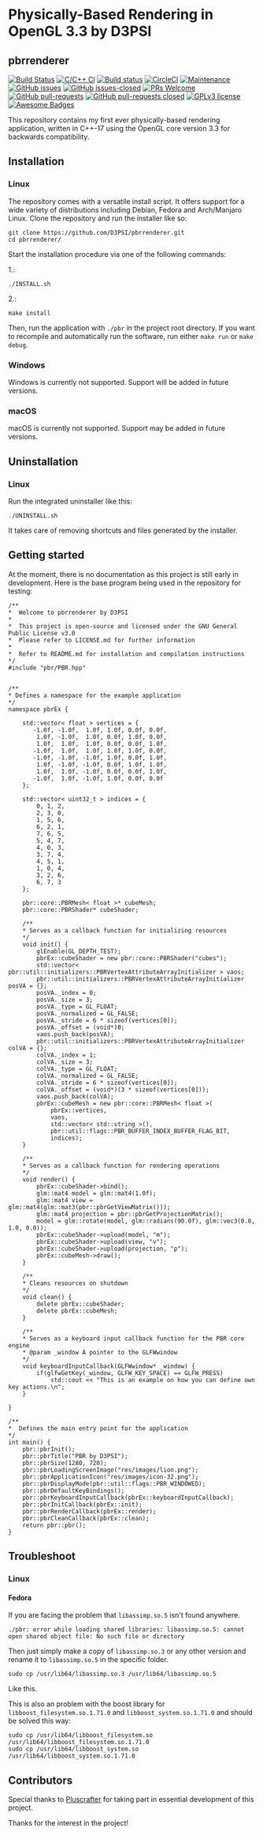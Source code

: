 # Physically-Based Rendering in OpenGL 3.3 by D3PSI

## pbrrenderer

[![Build Status](https://travis-ci.com/D3PSI/pbrrenderer.svg?branch=master)](https://travis-ci.com/D3PSI/pbrrenderer)
[![C/C++ CI](https://github.com/D3PSI/pbrrenderer/workflows/C/C++%20CI/badge.svg)](https://github.com/D3PSI/pbrrenderer/actions?query=workflow%3A"C%2FC%2B%2B+CI")
[![Build status](https://ci.appveyor.com/api/projects/status/6cp2udvipkuchs42/branch/master?svg=true)](https://ci.appveyor.com/project/D3PSI/pbrrenderer/branch/master)
[![CircleCI](https://circleci.com/gh/D3PSI/pbrrenderer.svg?style=svg)](https://circleci.com/gh/D3PSI/pbrrenderer)
[![Maintenance](https://img.shields.io/badge/Maintained%3F-yes-green.svg)](https://github.com/D3PSI/pbrrenderer/graphs/commit-activity)
[![GitHub issues](https://img.shields.io/github/issues/D3PSI/pbrrenderer.svg)](https://github.com/D3PSI/pbrrenderer/issues/)
[![GitHub issues-closed](https://img.shields.io/github/issues-closed/D3PSI/pbrrenderer.svg)](https://github.com/D3PSI/pbrrenderer/issues?q=is%3Aissue+is%3Aclosed)
[![PRs Welcome](https://img.shields.io/badge/PRs-welcome-brightgreen.svg?style=flat-square)](https://github.com/D3PSI/pbrrenderer/compare)
[![GitHub pull-requests](https://img.shields.io/github/issues-pr/D3PSI/pbrrenderer.svg)](https://GitHub.com/D3PSI/pbrrenderer/pull/)
[![GitHub pull-requests closed](https://img.shields.io/github/issues-pr-closed/D3PSI/pbrrenderer.svg)](https://GitHub.com/D3PSI/pbrrenderer/pull/)
[![GPLv3 license](https://img.shields.io/badge/License-GPLv3-blue.svg)](http://perso.crans.org/besson/LICENSE.html)
[![Awesome Badges](https://img.shields.io/badge/badges-awesome-green.svg)](https://github.com/D3PSI/pbrrenderer)

This repository contains my first ever physically-based rendering application, 
written in C++-17 using the OpenGL core version 3.3 for backwards compatibility.  

## Installation

### Linux

The repository comes with a versatile install script. It offers support for a wide variety of distributions including Debian, Fedora and Arch/Manjaro Linux. Clone the repository and run the installer like so:

    git clone https://github.com/D3PSI/pbrrenderer.git
    cd pbrrenderer/

Start the installation procedure via one of the following commands:

1.:

    ./INSTALL.sh

2.: 

    make install

Then, run the application with `./pbr` in the project root directory.
If you want to recompile and automatically run the software, run either `make run` or `make debug`.

### Windows

Windows is currently not supported. Support will be added in future versions.

### macOS

macOS is currently not supported. Support may be added in future versions.

## Uninstallation

### Linux

Run the integrated uninstaller like this:

    ./UNINSTALL.sh

It takes care of removing shortcuts and files generated by the installer.

## Getting started

At the moment, there is no documentation as this project is still early in development.
Here is the base program being used in the repository for testing:

    /**
    *  Welcome to pbrrenderer by D3PSI
    * 
    *  This project is open-source and licensed under the GNU General Public License v3.0
    *  Please refer to LICENSE.md for further information
    * 
    *  Refer to README.md for installation and compilation instructions
    */
    #include "pbr/PBR.hpp"


    /**
    * Defines a namespace for the example application
    */
    namespace pbrEx {

        std::vector< float > vertices = {
           -1.0f, -1.0f,  1.0f, 1.0f, 0.0f, 0.0f,
            1.0f, -1.0f,  1.0f, 0.0f, 1.0f, 0.0f,
            1.0f,  1.0f,  1.0f, 0.0f, 0.0f, 1.0f,
           -1.0f,  1.0f,  1.0f, 1.0f, 1.0f, 0.0f,
           -1.0f, -1.0f, -1.0f, 1.0f, 0.0f, 1.0f,
            1.0f, -1.0f, -1.0f, 0.0f, 1.0f, 1.0f,
            1.0f,  1.0f, -1.0f, 0.0f, 0.0f, 1.0f,
           -1.0f,  1.0f, -1.0f, 1.0f, 0.0f, 0.0f
        };

        std::vector< uint32_t > indices = {
            0, 1, 2,
            2, 3, 0,
            1, 5, 6,
            6, 2, 1,
            7, 6, 5,
            5, 4, 7,
            4, 0, 3,
            3, 7, 4,
            4, 5, 1,
            1, 0, 4,
            3, 2, 6,
            6, 7, 3
        };

        pbr::core::PBRMesh< float >* cubeMesh;
        pbr::core::PBRShader* cubeShader;

        /**
        * Serves as a callback function for initializing resources
        */
        void init() {
            glEnable(GL_DEPTH_TEST);
            pbrEx::cubeShader = new pbr::core::PBRShader("cubes");
            std::vector< pbr::util::initializers::PBRVertexAttributeArrayInitializer > vaos;
            pbr::util::initializers::PBRVertexAttributeArrayInitializer posVA = {};
            posVA._index = 0;
            posVA._size = 3;
            posVA._type = GL_FLOAT;
            posVA._normalized = GL_FALSE;
            posVA._stride = 6 * sizeof(vertices[0]);
            posVA._offset = (void*)0;
            vaos.push_back(posVA);
            pbr::util::initializers::PBRVertexAttributeArrayInitializer colVA = {};
            colVA._index = 1;
            colVA._size = 3;
            colVA._type = GL_FLOAT;
            colVA._normalized = GL_FALSE;
            colVA._stride = 6 * sizeof(vertices[0]);
            colVA._offset = (void*)(3 * sizeof(vertices[0]));
            vaos.push_back(colVA);
            pbrEx::cubeMesh = new pbr::core::PBRMesh< float >(
                pbrEx::vertices, 
                vaos,
                std::vector< std::string >(),
                pbr::util::flags::PBR_BUFFER_INDEX_BUFFER_FLAG_BIT,
                indices);
        }

        /**
        * Serves as a callback function for rendering operations
        */
        void render() {
            pbrEx::cubeShader->bind();
            glm::mat4 model = glm::mat4(1.0f);
            glm::mat4 view = glm::mat4(glm::mat3(pbr::pbrGetViewMatrix()));
            glm::mat4 projection = pbr::pbrGetProjectionMatrix();
            model = glm::rotate(model, glm::radians(90.0f), glm::vec3(0.0, 1.0, 0.0));
            pbrEx::cubeShader->upload(model, "m");
            pbrEx::cubeShader->upload(view, "v");
            pbrEx::cubeShader->upload(projection, "p");
            pbrEx::cubeMesh->draw();
        }

        /**
        * Cleans resources on shutdown
        */
        void clean() {
            delete pbrEx::cubeShader;
            delete pbrEx::cubeMesh;
        }

        /**
        * Serves as a keyboard input callback function for the PBR core engine
        * @param _window A pointer to the GLFWwindow
        */
        void keyboardInputCallback(GLFWwindow* _window) {
            if(glfwGetKey(_window, GLFW_KEY_SPACE) == GLFW_PRESS)
                std::cout << "This is an example on how you can define own key actions.\n";
        }

    }

    /**
    *  Defines the main entry point for the application
    */
    int main() {
        pbr::pbrInit();
        pbr::pbrTitle("PBR by D3PSI");
        pbr::pbrSize(1280, 720);
        pbr::pbrLoadingScreenImage("res/images/lion.png");
        pbr::pbrApplicationIcon("res/images/icon-32.png");
        pbr::pbrDisplayMode(pbr::util::flags::PBR_WINDOWED);
        pbr::pbrDefaultKeyBindings();
        pbr::pbrKeyboardInputCallback(pbrEx::keyboardInputCallback);
        pbr::pbrInitCallback(pbrEx::init);
        pbr::pbrRenderCallback(pbrEx::render);
        pbr::pbrCleanCallback(pbrEx::clean);
        return pbr::pbr();
    }

## Troubleshoot

### Linux

#### Fedora
If you are facing the problem that `libassimp.so.5` isn't found anywhere.

    ./pbr: error while loading shared libraries: libassimp.so.5: cannot open shared object file: No such file or directory

Then just simply make a copy of `libassimp.so.3` or any other version and rename it to `libassimp.so.5` in the specific folder.
    
    sudo cp /usr/lib64/libassimp.so.3 /usr/lib64/libassimp.so.5
    
Like this.

This is also an problem with the boost library for `libboost_filesystem.so.1.71.0` and `libboost_system.so.1.71.0` and should be solved this way:

    sudo cp /usr/lib64/libboost_filesystem.so /usr/lib64/libboost_filesystem.so.1.71.0
    sudo cp /usr/lib64/libboost_system.so /usr/lib64/libboost_system.so.1.71.0

## Contributors

Special thanks to [Pluscrafter](https://github.com/Pluscrafter) for taking part in essential development of this project.

Thanks for the interest in the project!
